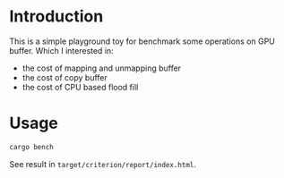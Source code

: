 # Introduction

This is a simple playground toy for benchmark some operations on GPU buffer.
Which I interested in:
* the cost of mapping and unmapping buffer
* the cost of copy buffer
* the cost of CPU based flood fill

# Usage

```bash
cargo bench
```

See result in `target/criterion/report/index.html`.
